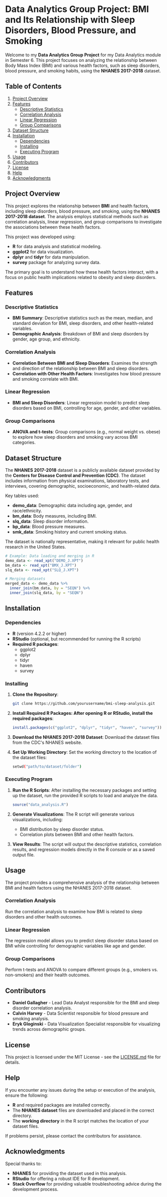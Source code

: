 # Data Analytics Group Project: BMI and Its Relationship with Sleep Disorders, Blood Pressure, and Smoking

Welcome to my **Data Analytics Group Project** for my Data Analytics module in Semester 6. This project focuses on analyzing the relationship between Body Mass Index (BMI) and various health factors, such as sleep disorders, blood pressure, and smoking habits, using the **NHANES 2017-2018** dataset.

## Table of Contents
1. [Project Overview](#project-overview)
2. [Features](#features)
   - [Descriptive Statistics](#descriptive-statistics)
   - [Correlation Analysis](#correlation-analysis)
   - [Linear Regression](#linear-regression)
   - [Group Comparisons](#group-comparisons)
3. [Dataset Structure](#dataset-structure)
4. [Installation](#installation)
   - [Dependencies](#dependencies)
   - [Installing](#installing)
   - [Executing Program](#executing-program)
5. [Usage](#usage)
6. [Contributors](#contributors)
7. [License](#license)
8. [Help](#help)
9. [Acknowledgments](#acknowledgments)

## Project Overview

This project explores the relationship between **BMI** and health factors, including sleep disorders, blood pressure, and smoking, using the **NHANES 2017-2018 dataset**. The analysis employs statistical methods such as correlation analysis, linear regression, and group comparisons to investigate the associations between these health factors.

This project was developed using:
* **R** for data analysis and statistical modeling.
* **ggplot2** for data visualization.
* **dplyr** and **tidyr** for data manipulation.
* **survey** package for analyzing survey data.

The primary goal is to understand how these health factors interact, with a focus on public health implications related to obesity and sleep disorders.

## Features

### Descriptive Statistics
* **BMI Summary**: Descriptive statistics such as the mean, median, and standard deviation for BMI, sleep disorders, and other health-related variables.
* **Demographic Analysis**: Breakdown of BMI and sleep disorders by gender, age group, and ethnicity.

### Correlation Analysis
* **Correlation Between BMI and Sleep Disorders**: Examines the strength and direction of the relationship between BMI and sleep disorders.
* **Correlation with Other Health Factors**: Investigates how blood pressure and smoking correlate with BMI.

### Linear Regression
* **BMI and Sleep Disorders**: Linear regression model to predict sleep disorders based on BMI, controlling for age, gender, and other variables.

### Group Comparisons
* **ANOVA and t-tests**: Group comparisons (e.g., normal weight vs. obese) to explore how sleep disorders and smoking vary across BMI categories.

## Dataset Structure

The **NHANES 2017-2018** dataset is a publicly available dataset provided by the **Centers for Disease Control and Prevention (CDC)**. The dataset includes information from physical examinations, laboratory tests, and interviews, covering demographic, socioeconomic, and health-related data.

Key tables used:
* **demo_data**: Demographic data including age, gender, and race/ethnicity.
* **bm_data**: Body measures, including BMI.
* **slq_data**: Sleep disorder information.
* **bp_data**: Blood pressure measures.
* **smk_data**: Smoking history and current smoking status.

The dataset is nationally representative, making it relevant for public health research in the United States.

```r
# Example: Data loading and merging in R
demo_data <- read_xpt("DEMO_J.XPT")
bm_data <- read_xpt("BMX_J.XPT")
slq_data <- read_xpt("SLQ_J.XPT")

# Merging datasets
merged_data <- demo_data %>%
  inner_join(bm_data, by = "SEQN") %>%
  inner_join(slq_data, by = "SEQN")
```

## Installation

### Dependencies
- **R** (version 4.2.2 or higher)
- **RStudio** (optional, but recommended for running the R scripts)
- **Required R packages**:
  - ggplot2
  - dplyr
  - tidyr
  - haven
  - survey

### Installing

1. **Clone the Repository**:

   ```bash
   git clone https://github.com/yourusername/bmi-sleep-analysis.git
   ```

2. **Install Required R Packages: After opening R or RStudio, install the required packages**:
   ```r
   install.packages(c("ggplot2", "dplyr", "tidyr", "haven", "survey"))
   ```

3. **Download the NHANES 2017-2018 Dataset**: Download the dataset files from the CDC's NHANES website.
4. **Set Up Working Directory**: Set the working directory to the location of the dataset files:
   ```bash
   setwd("path/to/dataset/folder")
   ```

### Executing Program   

1. **Run the R Scripts**: After installing the necessary packages and setting up the dataset, run the provided R scripts to load and analyze the data.
   ```r
   source("data_analysis.R")
   ```

2. **Generate Visualizations**: The R script will generate various visualizations, including:
      -   BMI distribution by sleep disorder status.
      -   Correlation plots between BMI and other health factors.

4. **View Results**: The script will output the descriptive statistics, correlation results, and regression models directly in the R console or as a saved output file.

## Usage

The project provides a comprehensive analysis of the relationship between BMI and health factors using the NHANES 2017-2018 dataset.

### Correlation Analysis
Run the correlation analysis to examine how BMI is related to sleep disorders and other health outcomes.

### Linear Regression
The regression model allows you to predict sleep disorder status based on BMI while controlling for demographic variables like age and gender.

### Group Comparisons
Perform t-tests and ANOVA to compare different groups (e.g., smokers vs. non-smokers) and their health outcomes.

## Contributors

- **Daniel Gallagher** - Lead Data Analyst responsible for the BMI and sleep disorder correlation analysis.
- **Calvin Harvey** - Data Scientist responsible for blood pressure and smoking analysis.
- **Eryk Gloginski** - Data Visualization Specialist responsible for visualizing trends across demographic groups.

## License

This project is licensed under the MIT License - see the [LICENSE.md](LICENSE.md) file for details.

## Help

If you encounter any issues during the setup or execution of the analysis, ensure the following:

- **R** and required packages are installed correctly.
- The **NHANES dataset** files are downloaded and placed in the correct directory.
- The **working directory** in the R script matches the location of your dataset files.

If problems persist, please contact the contributors for assistance.

## Acknowledgments

Special thanks to:

- **NHANES** for providing the dataset used in this analysis.
- **RStudio** for offering a robust IDE for R development.
- **Stack Overflow** for providing valuable troubleshooting advice during the development process.

   



